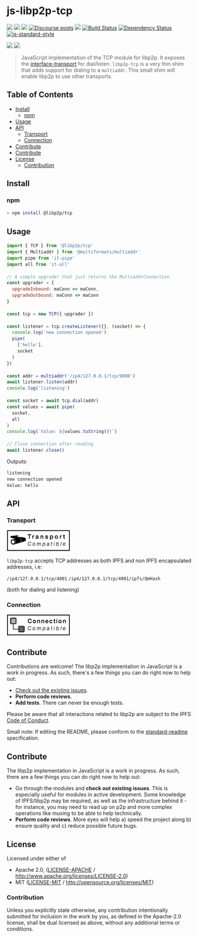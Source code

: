# js-libp2p-tcp <!-- omit in toc -->

[![](https://img.shields.io/badge/made%20by-Protocol%20Labs-blue.svg?style=flat-square)](http://protocol.ai)
[![](https://img.shields.io/badge/project-libp2p-yellow.svg?style=flat-square)](http://libp2p.io/)
[![](https://img.shields.io/badge/freenode-%23libp2p-yellow.svg?style=flat-square)](http://webchat.freenode.net/?channels=%23libp2p)
[![Discourse posts](https://img.shields.io/discourse/https/discuss.libp2p.io/posts.svg)](https://discuss.libp2p.io)
[![](https://img.shields.io/codecov/c/github/libp2p/js-libp2p-tcp.svg?style=flat-square)](https://codecov.io/gh/libp2p/js-libp2p-tcp)
[![Build Status](https://github.com/libp2p/js-libp2p-tcp/actions/workflows/js-test-and-release.yml/badge.svg?branch=main)](https://github.com/libp2p/js-libp2p-tcp/actions/workflows/js-test-and-release.yml)
[![Dependency Status](https://david-dm.org/libp2p/js-libp2p-tcp.svg?style=flat-square)](https://david-dm.org/libp2p/js-libp2p-tcp)
[![js-standard-style](https://img.shields.io/badge/code%20style-standard-brightgreen.svg?style=flat-square)](https://github.com/feross/standard)

[![](https://raw.githubusercontent.com/libp2p/js-libp2p-interfaces/master/src/transport/img/badge.png)](https://github.com/libp2p/js-libp2p-interfaces/tree/master/src/transport)
[![](https://raw.githubusercontent.com/libp2p/js-libp2p-interfaces/master/src/connection/img/badge.png)](https://github.com/libp2p/js-libp2p-interfaces/tree/master/src/connection)

> JavaScript implementation of the TCP module for libp2p. It exposes the [interface-transport](https://github.com/libp2p/js-libp2p-interfaces/tree/master/packages/libp2p-interfaces/src/transport) for dial/listen. `libp2p-tcp` is a very thin shim that adds support for dialing to a `multiaddr`. This small shim will enable libp2p to use other transports.

## Table of Contents <!-- omit in toc -->

- [Install](#install)
  - [npm](#npm)
- [Usage](#usage)
- [API](#api)
  - [Transport](#transport)
  - [Connection](#connection)
- [Contribute](#contribute)
- [Contribute](#contribute-1)
- [License](#license)
  - [Contribution](#contribution)

## Install

### npm

```sh
> npm install @libp2p/tcp
```

## Usage

```js
import { TCP } from '@libp2p/tcp'
import { Multiaddr } from '@multiformats/multiaddr'
import pipe from 'it-pipe'
import all from 'it-all'

// A simple upgrader that just returns the MultiaddrConnection
const upgrader = {
  upgradeInbound: maConn => maConn,
  upgradeOutbound: maConn => maConn
}

const tcp = new TCP({ upgrader })

const listener = tcp.createListener({}, (socket) => {
  console.log('new connection opened')
  pipe(
    ['hello'],
    socket
  )
})

const addr = multiaddr('/ip4/127.0.0.1/tcp/9090')
await listener.listen(addr)
console.log('listening')

const socket = await tcp.dial(addr)
const values = await pipe(
  socket,
  all
)
console.log(`Value: ${values.toString()}`)

// Close connection after reading
await listener.close()
```

Outputs:

```sh
listening
new connection opened
Value: hello
```

## API

### Transport

[![](https://raw.githubusercontent.com/libp2p/js-libp2p-interfaces/master/packages/libp2p-interfaces/src/transport/img/badge.png)](https://github.com/libp2p/js-libp2p-interfaces/tree/master/packages/libp2p-interfaces/src/transport)

`libp2p-tcp` accepts TCP addresses as both IPFS and non IPFS encapsulated addresses, i.e:

`/ip4/127.0.0.1/tcp/4001`
`/ip4/127.0.0.1/tcp/4001/ipfs/QmHash`

(both for dialing and listening)

### Connection

[![](https://raw.githubusercontent.com/libp2p/js-libp2p-interfaces/master/packages/libp2p-interfaces/src/connection/img/badge.png)](https://github.com/libp2p/js-libp2p-interfaces/tree/master/packages/libp2p-interfaces/src/connection)

## Contribute

Contributions are welcome! The libp2p implementation in JavaScript is a work in progress. As such, there's a few things you can do right now to help out:

- [Check out the existing issues](//github.com/libp2p/js-libp2p-tcp/issues).
- **Perform code reviews**.
- **Add tests**. There can never be enough tests.

Please be aware that all interactions related to libp2p are subject to the IPFS [Code of Conduct](https://github.com/ipfs/community/blob/master/code-of-conduct.md).

Small note: If editing the README, please conform to the [standard-readme](https://github.com/RichardLitt/standard-readme) specification.

## Contribute

The libp2p implementation in JavaScript is a work in progress. As such, there are a few things you can do right now to help out:

 - Go through the modules and **check out existing issues**. This is especially useful for modules in active development. Some knowledge of IPFS/libp2p may be required, as well as the infrastructure behind it - for instance, you may need to read up on p2p and more complex operations like muxing to be able to help technically.
 - **Perform code reviews**. More eyes will help a) speed the project along b) ensure quality and c) reduce possible future bugs.

## License

Licensed under either of

 * Apache 2.0, ([LICENSE-APACHE](LICENSE-APACHE) / http://www.apache.org/licenses/LICENSE-2.0)
 * MIT ([LICENSE-MIT](LICENSE-MIT) / http://opensource.org/licenses/MIT)

### Contribution

Unless you explicitly state otherwise, any contribution intentionally submitted for inclusion in the work by you, as defined in the Apache-2.0 license, shall be dual licensed as above, without any additional terms or conditions.
